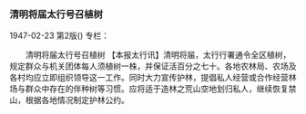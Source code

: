 ### 清明将届太行号召植树

1947-02-23
第2版()
专栏：

　　清明将届太行号召植树
    【本报太行讯】清明将届，太行行署通令全区植树，规定群众与机关团体每人须植树一株，并保证活百分之七十。各地农林局、农场及各村均应立即组织领导这一工作。同时大力宣传护林，提倡私人经营或合作经营林场与群众中存在的伴种树等习惯。应将适于造林之荒山空地划归私人，继续恢复禁山，根据各地情况制定护林公约。
